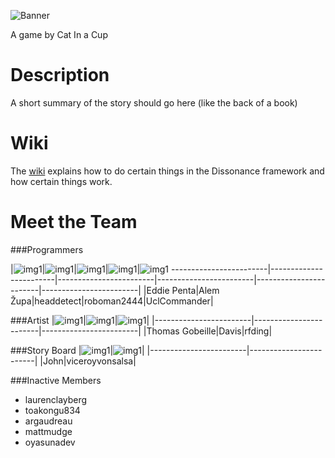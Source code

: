 ![Banner](https://s3.amazonaws.com/uploads.hipchat.com/16445/422468/ajl6CgPh3mWF83F/Dissonancetitlebanner.png)

A game by Cat In a Cup


Description
=============
A short summary of the story should go here (like the back of a book)


Wiki
=============
The [wiki][1] explains how to do certain things in the Dissonance framework and how certain things work.

Meet the Team
=============

###Programmers



|![img1](https://s.gravatar.com/avatar/495b6295cfca5498d4dd95f36f7cd701?s=140)|![img1](https://1.gravatar.com/avatar/c5fd729038a2107d5410ad63bd50e758?d=https%3A%2F%2Fidenticons.github.com%2Fcf71466f2aa69b27f153726b68442649.png&r=x&s=140)|![img1](https://2.gravatar.com/avatar/e80dae6a3769473c341315c43b051437?d=https%3A%2F%2Fidenticons.github.com%2F3d42aa2c7c05177f0cee9fad70d2fa15.png&r=x&s=140)|![img1](https://0.gravatar.com/avatar/dc20c8d3bf6b54e4497df9ede5dec98d?d=https%3A%2F%2Fidenticons.github.com%2F3576d241ca719befea6f37b3065b4a1c.png&r=x&s=140)|![img1](https://1.gravatar.com/avatar/1faa79b6c3722106959f33ce3aaf4b47?d=https%3A%2F%2Fidenticons.github.com%2F616e915efc9ec4faf50e98176a27f297.png&r=x&s=140)
------------------------|------------------------|------------------------|------------------------|------------------------|------------------------|
|Eddie Penta|Alem Župa|headdetect|roboman2444|UclCommander|

###Artist
|![img1](https://s3.amazonaws.com/uploads.hipchat.com/16445/468832/PKkNwKekVn2lvbK/tomar.jpg)|![img1](https://www.hipchat.com/img/silhouette_125.png)|![img1](https://s3.amazonaws.com/uploads.hipchat.com/16445/422468/J2TY6ttRJXlTzO0/rita.png)|
|------------------------|------------------------|------------------------|
|Thomas Gobeille|Davis|rfding|

###Story Board
|![img1](https://s3.amazonaws.com/uploads.hipchat.com/16445/422604/kujbR7AJsd78Hgy/me16bit.png)|![img1](https://www.hipchat.com/img/silhouette_125.png)|
|------------------------|------------------------|
|John|viceroyvonsalsa|


###Inactive Members
* laurenclayberg
* toakongu834 
* argaudreau
* mattmudge
* oyasunadev

[1]:https://github.com/hypereddie10/Dissonance/wiki
